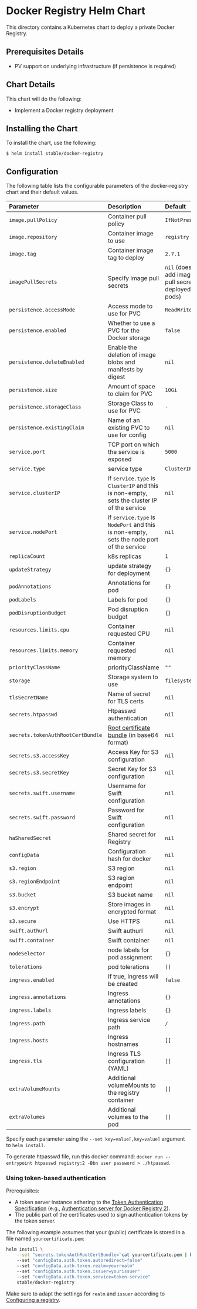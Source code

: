 # Docker Registry Helm Chart

This directory contains a Kubernetes chart to deploy a private Docker Registry.

## Prerequisites Details

* PV support on underlying infrastructure (if persistence is required)

## Chart Details

This chart will do the following:

* Implement a Docker registry deployment

## Installing the Chart

To install the chart, use the following:

```console
$ helm install stable/docker-registry
```

## Configuration

The following table lists the configurable parameters of the docker-registry chart and
their default values.

| Parameter                         | Description                                                                                         | Default                                                  |
| :-------------------------------- | :-------------------------------------------------------------------------------------------------- | :------------------------------------------------------- |
| `image.pullPolicy`                | Container pull policy                                                                               | `IfNotPresent`                                           |
| `image.repository`                | Container image to use                                                                              | `registry`                                               |
| `image.tag`                       | Container image tag to deploy                                                                       | `2.7.1`                                                  |
| `imagePullSecrets`                | Specify image pull secrets                                                                          | `nil` (does not add image pull secrets to deployed pods) |
| `persistence.accessMode`          | Access mode to use for PVC                                                                          | `ReadWriteOnce`                                          |
| `persistence.enabled`             | Whether to use a PVC for the Docker storage                                                         | `false`                                                  |
| `persistence.deleteEnabled`       | Enable the deletion of image blobs and manifests by digest                                          | `nil`                                                    |
| `persistence.size`                | Amount of space to claim for PVC                                                                    | `10Gi`                                                   |
| `persistence.storageClass`        | Storage Class to use for PVC                                                                        | `-`                                                      |
| `persistence.existingClaim`       | Name of an existing PVC to use for config                                                           | `nil`                                                    |
| `service.port`                    | TCP port on which the service is exposed                                                            | `5000`                                                   |
| `service.type`                    | service type                                                                                        | `ClusterIP`                                              |
| `service.clusterIP`               | if `service.type` is `ClusterIP` and this is non-empty, sets the cluster IP of the service          | `nil`                                                    |
| `service.nodePort`                | if `service.type` is `NodePort` and this is non-empty, sets the node port of the service            | `nil`                                                    |
| `replicaCount`                    | k8s replicas                                                                                        | `1`                                                      |
| `updateStrategy`                  | update strategy for deployment                                                                      | `{}`                                                     |
| `podAnnotations`                  | Annotations for pod                                                                                 | `{}`                                                     |
| `podLabels`                       | Labels for pod                                                                                      | `{}`                                                     |
| `podDisruptionBudget`             | Pod disruption budget                                                                               | `{}`                                                     |
| `resources.limits.cpu`            | Container requested CPU                                                                             | `nil`                                                    |
| `resources.limits.memory`         | Container requested memory                                                                          | `nil`                                                    |
| `priorityClassName      `         | priorityClassName                                                                                   | `""`                                                     |
| `storage`                         | Storage system to use                                                                               | `filesystem`                                             |
| `tlsSecretName`                   | Name of secret for TLS certs                                                                        | `nil`                                                    |
| `secrets.htpasswd`                | Htpasswd authentication                                                                             | `nil`                                                    |
| `secrets.tokenAuthRootCertBundle` | [Root certificate bundle](https://docs.docker.com/registry/configuration/#token) (in base64 format) | `nil`                                                    |
| `secrets.s3.accessKey`            | Access Key for S3 configuration                                                                     | `nil`                                                    |
| `secrets.s3.secretKey`            | Secret Key for S3 configuration                                                                     | `nil`                                                    |
| `secrets.swift.username`          | Username for Swift configuration                                                                    | `nil`                                                    |
| `secrets.swift.password`          | Password for Swift configuration                                                                    | `nil`                                                    |
| `haSharedSecret`                  | Shared secret for Registry                                                                          | `nil`                                                    |
| `configData`                      | Configuration hash for docker                                                                       | `nil`                                                    |
| `s3.region`                       | S3 region                                                                                           | `nil`                                                    |
| `s3.regionEndpoint`               | S3 region endpoint                                                                                  | `nil`                                                    |
| `s3.bucket`                       | S3 bucket name                                                                                      | `nil`                                                    |
| `s3.encrypt`                      | Store images in encrypted format                                                                    | `nil`                                                    |
| `s3.secure`                       | Use HTTPS                                                                                           | `nil`                                                    |
| `swift.authurl`                   | Swift authurl                                                                                       | `nil`                                                    |
| `swift.container`                 | Swift container                                                                                     | `nil`                                                    |
| `nodeSelector`                    | node labels for pod assignment                                                                      | `{}`                                                     |
| `tolerations`                     | pod tolerations                                                                                     | `[]`                                                     |
| `ingress.enabled`                 | If true, Ingress will be created                                                                    | `false`                                                  |
| `ingress.annotations`             | Ingress annotations                                                                                 | `{}`                                                     |
| `ingress.labels`                  | Ingress labels                                                                                      | `{}`                                                     |
| `ingress.path`                    | Ingress service path                                                                                | `/`                                                      |
| `ingress.hosts`                   | Ingress hostnames                                                                                   | `[]`                                                     |
| `ingress.tls`                     | Ingress TLS configuration (YAML)                                                                    | `[]`                                                     |
| `extraVolumeMounts`               | Additional volumeMounts to the registry container                                                   | `[]`                                                     |
| `extraVolumes`                    | Additional volumes to the pod                                                                       | `[]`                                                     |

Specify each parameter using the `--set key=value[,key=value]` argument to
`helm install`.

To generate htpasswd file, run this docker command:
`docker run --entrypoint htpasswd registry:2 -Bbn user password > ./htpasswd`.

### Using token-based authentication 

Prerequisites: 
- A token server instance adhering to the [Token Authentication Specification](https://docs.docker.com/registry/spec/auth/token/) (e.g., [Authentication server for Docker Registry 2](https://github.com/cesanta/docker_auth)). 
- The public part of the certificates used to sign authentication tokens by the token server. 

The following example assumes that your (public) certificate is stored in a file named `yourcertificate.pem`:

```bash
helm install \
	--set "secrets.tokenAuthRootCertBundle=`cat yourcertificate.pem | base64`"
	--set "configData.auth.token.autoredirect=false"
	--set "configData.auth.token.realm=yourrealm"
	--set "configData.auth.token.issuer=yourissuer"
	--set "configData.auth.token.service=token-service"
	stable/docker-registry
```

Make sure to adapt the settings for `realm` and `issuer` according to [Configuring a registry](https://docs.docker.com/registry/configuration/#token).
